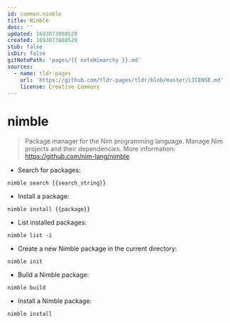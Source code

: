 ```yaml
---
id: common.nimble
title: Nimble
desc: ''
updated: 1693073888529
created: 1693073888529
stub: false
isDir: false
gitNotePath: 'pages/{{ noteHiearchy }}.md'
sources:
  - name: tldr-pages
    url: 'https://github.com/tldr-pages/tldr/blob/master/LICENSE.md'
    license: Creative Commons
---
```

# nimble

> Package manager for the Nim programming language.
> Manage Nim projects and their dependencies.
> More information: <https://github.com/nim-lang/nimble>.

- Search for packages:

`nimble search {{search_string}}`

- Install a package:

`nimble install {{package}}`

- List installed packages:

`nimble list -i`

- Create a new Nimble package in the current directory:

`nimble init`

- Build a Nimble package:

`nimble build`

- Install a Nimble package:

`nimble install`


